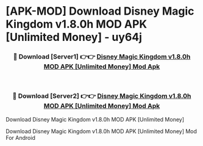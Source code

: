 # [APK-MOD] Download Disney Magic Kingdom v1.8.0h MOD APK [Unlimited Money] - uy64j


<div align="center">
<h3>🔴 Download [Server1] 👉👉 <a href="https://apk-comot.site?title=Disney_Magic_Kingdom_v1.8.0h_MOD_APK_[Unlimited_Money]">Disney Magic Kingdom v1.8.0h MOD APK [Unlimited Money] Mod Apk</a></h3><br>
<h3>🔴 Download [Server2] 👉👉 <a href="https://apk-comot.site?title=Disney_Magic_Kingdom_v1.8.0h_MOD_APK_[Unlimited_Money]">Disney Magic Kingdom v1.8.0h MOD APK [Unlimited Money] Mod Apk</a></h3>
</div>



Download Disney Magic Kingdom v1.8.0h MOD APK [Unlimited Money] 

Download Disney Magic Kingdom v1.8.0h MOD APK [Unlimited Money] Mod For Android